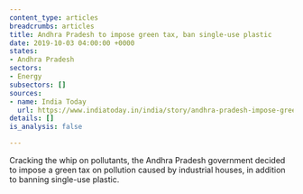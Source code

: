 ```yaml
---
content_type: articles
breadcrumbs: articles
title: Andhra Pradesh to impose green tax, ban single-use plastic
date: 2019-10-03 04:00:00 +0000
states:
- Andhra Pradesh
sectors:
- Energy
subsectors: []
sources:
- name: India Today
  url: https://www.indiatoday.in/india/story/andhra-pradesh-impose-green-tax-ban-single-use-plastic-1603754-2019-09-27
details: []
is_analysis: false

---
```

Cracking the whip on pollutants, the Andhra Pradesh government decided to impose a green tax on pollution caused by industrial houses, in addition to banning single-use plastic.